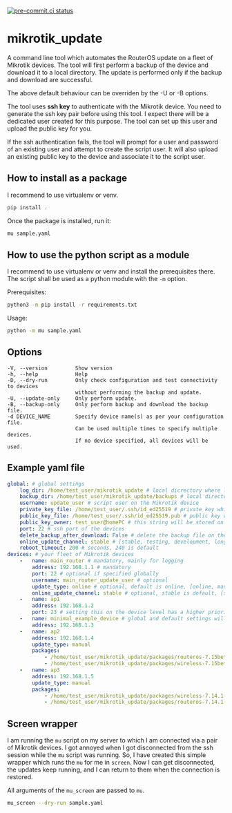 [![pre-commit.ci status](https://results.pre-commit.ci/badge/github/spidermila/mikrotik_update/main.svg)](https://results.pre-commit.ci/latest/github/spidermila/mikrotik_update/main)

# mikrotik_update
A command line tool which automates the RouterOS update on a fleet of Mikrotik devices.
The tool will first perform a backup of the device and download
it to a local directory. The update is performed only if
the backup and download are successful.

The above default behaviour can be overriden by the -U or -B options.

The tool uses **ssh key** to authenticate with the Mikrotik device.
You need to generate the ssh key pair before using this tool.
I expect there will be a dedicated user created for this purpose.
The tool can set up this user and upload the public key for you.

If the ssh authentication fails, the tool will prompt for a user
and password of an existing user and attempt to create the script user.
It will also upload an existing public key to the device and associate
it to the script user.

## How to install as a package
I recommend to use virtualenv or venv.
```bash
pip install .
```

Once the package is installed, run it:

```bash
mu sample.yaml
```

## How to use the python script as a module
I recommend to use virtualenv or venv and install the prerequisites there.
The script shall be used as a python module with the `-m` option.

Prerequisites:
```bash
python3 -m pip install -r requirements.txt
```

Usage:
```bash
python -m mu sample.yaml
```

## Options
```
-V, --version         Show version
-h, --help            Help
-D, --dry-run         Only check configuration and test connectivity to devices
                      without performing the backup and update.
-U, --update-only     Only perform update.
-B, --backup-only     Only perform backup and download the backup file.
-d DEVICE_NAME        Specify device name(s) as per your configuration file.
                      Can be used multiple times to specify multiple devices.
                      If no device specified, all devices will be used.
```

## Example yaml file
```yaml
global: # global settings
    log_dir: /home/test_user/mikrotik_update # local dicrectory where log file will be stored
    backup_dir: /home/test_user/mikrotik_update/backups # local directory where backup files will be stored
    username: update_user # script user on the Mikrotik device
    private_key_file: /home/test_user/.ssh/id_ed25519 # private key which will be used for authentication
    public_key_file: /home/test_user/.ssh/id_ed25519.pub # public key which will be uploaded to the device, if needed
    public_key_owner: test_user@homePC # this string will be stored on the device along with the key
    port: 22 # ssh port of the devices
    delete_backup_after_download: False # delete the backup file on the Mikrotik device once it's downloaded to backup_dir
    online_update_channel: stable # [stable, testing, development, long term]
    reboot_timeout: 200 # seconds, 240 is default
devices: # your fleet of Mikrotik devices
    -   name: main_router # mandatory, mainly for logging
        address: 192.168.1.1 # mandatory
        port: 22 # optional if specified globally
        username: main_router_update_user # optional
        update_type: online # optional, default is online, [online, manual]
        online_update_channel: stable # optional, stable is default, [stable, testing, development, long term]
    -   name: ap1
        address: 192.168.1.2
        port: 23 # setting this on the device level has a higher priority over the global settings
    -   name: minimal_example_device # global and default settings will be applied for this one
        address: 192.168.1.3
    -   name: ap2
        address: 192.168.1.4
        update_type: manual
        packages:
            - /home/test_user/mikrotik_update/packages/routeros-7.15beta9-mipsbe.npk
            - /home/test_user/mikrotik_update/packages/wireless-7.15beta9-mipsbe.npk
    -   name: ap3
        address: 192.168.1.5
        update_type: manual
        packages:
            - /home/test_user/mikrotik_update/packages/wireless-7.14.1-mipsbe.npk
            - /home/test_user/mikrotik_update/packages/routeros-7.14.1-mipsbe.npk
```

## Screen wrapper
I am running the `mu` script on my server to which I am connected via a pair of Mikrotik devices.
I got annoyed when I got disconnected from the ssh session while the `mu` script was running.
So, I have created this simple wrapper which runs the `mu` for me in `screen`. Now I can get disconnected,
the updates keep running, and I can return to them when the connection is restored.

All arguments of the `mu_screen` are passed to `mu`.
```bash
mu_screen --dry-run sample.yaml
```
